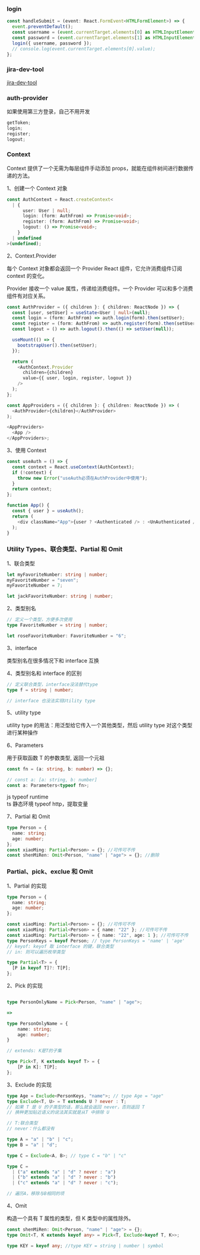 ### login

```ts
const handleSubmit = (event: React.FormEvent<HTMLFormElement>) => {
  event.preventDefault();
  const username = (event.currentTarget.elements[0] as HTMLInputElement).value;
  const password = (event.currentTarget.elements[1] as HTMLInputElement).value;
  login({ username, password });
  // console.log(event.currentTarget.elements[0].value);
};
```

### jira-dev-tool

[jira-dev-tool](https://github.com/sindu12jun/jira-dev-tool)

### auth-provider

如果使用第三方登录，自己不用开发

```ts
getToken;
login;
register;
logout;
```

### Context

Context 提供了一个无需为每层组件手动添加 props，就能在组件树间进行数据传递的方法。

1、创建一个 Context 对象

```ts
const AuthContext = React.createContext<
  | {
      user: User | null;
      login: (form: AuthFrom) => Promise<void>;
      register: (form: AuthFrom) => Promise<void>;
      logout: () => Promise<void>;
    }
  | undefined
>(undefined);
```

2、Context.Provider

每个 Context 对象都会返回一个 Provider React 组件，它允许消费组件订阅 context 的变化。

Provider 接收一个 value 属性，传递给消费组件。一个 Provider 可以和多个消费组件有对应关系。

```ts
const AuthProvider = ({ children }: { children: ReactNode }) => {
  const [user, setUser] = useState<User | null>(null);
  const login = (form: AuthFrom) => auth.login(form).then(setUser);
  const register = (form: AuthFrom) => auth.register(form).then(setUser);
  const logout = () => auth.logout().then(() => setUser(null));

  useMount(() => {
    bootstrapUser().then(setUser);
  });

  return (
    <AuthContext.Provider
      children={children}
      value={{ user, login, register, logout }}
    />
  );
};

const AppProviders = ({ children }: { children: ReactNode }) => (
  <AuthProvider>{children}</AuthProvider>
);

<AppProviders>
  <App />
</AppProviders>;
```

3、使用 Context

```ts
const useAuth = () => {
  const context = React.useContext(AuthContext);
  if (!context) {
    throw new Error("useAuth必须在AuthProvider中使用");
  }
  return context;
};

function App() {
  const { user } = useAuth();
  return (
    <div className="App">{user ? <Authenticated /> : <UnAuthenticated />}</div>
  );
}
```

### Utility Types、联合类型、Partial 和 Omit

1、联合类型

```ts
let myFavoriteNumber: string | number;
myFavoriteNumber = "seven";
myFavoriteNumber = 7;

let jackFavoriteNumber: string | number;
```

2、类型别名

```ts
// 定义一个类型，方便多次使用
type FavoriteNumber = string | number;

let roseFavoriteNumber: FavoriteNumber = "6";
```

3、interface

类型别名在很多情况下和 interface 互换

4、类型别名和 interface 的区别

```ts
// 定义联合类型，interface没法替代type
type f = string | number;

// interface 也没法实现Utility type
```

5、utility type

utility type 的用法：用泛型给它传入一个其他类型，然后 utility type 对这个类型进行某种操作

6、Parameters

用于获取函数 T 的参数类型, 返回一个元祖

```ts
const fn = (a: string, b: number) => {};

// const a: [a: string, b: number]
const a: Parameters<typeof fn>;
```

js typeof runtime  
ts 静态环境 typeof http，提取变量

7、Partial 和 Omit

```ts
type Person = {
  name: string;
  age: number;
};
const xiaoMing: Partial<Person> = {}; //可传可不传
const shenMiRen: Omit<Person, "name" | "age"> = {}; //删除
```

### Partial、pick、exclue 和 Omit

1、Partial 的实现

```ts
type Person = {
  name: string;
  age: number;
};

const xiaoMing: Partial<Person> = {}; //可传可不传
const xiaoMing: Partial<Person> = { name: "22" }; //可传可不传
const xiaoMing: Partial<Person> = { name: "22", age: 1 }; //可传可不传
type PersonKeys = keyof Person; // type PersonKeys = 'name' | 'age'
// keyof: keyof 取 interface 的键，联合类型
// in: 则可以遍历枚举类型

type Partial<T> = {
  [P in keyof T]?: T[P];
};
```

2、Pick 的实现

```ts

type PersonOnlyName = Pick<Person, "name" | "age">;

=>

type PersonOnlyName = {
    name: string;
    age: number;
}

// extends: K是T的子集

type Pick<T, K extends keyof T> = {
    [P in K]: T[P];
};

```

3、Exclude 的实现

```ts
type Age = Exclude<PersonKeys, "name">; // type Age = "age"
type Exclude<T, U> = T extends U ? never : T;
// 如果 T 是 U 的子类型的话，那么就会返回 never，否则返回 T
// 换种更加贴近语义的说法其实就是从T 中排除 U

// T:联合类型
// never：什么都没有
```

```ts
type A = "a" | "b" | "c";
type B = "a" | "d";

type C = Exclude<A, B>; // type C = "b" | "c"

type C =
  | ("a" extends "a" | "d" ? never : "a")
  | ("b" extends "a" | "d" ? never : "b")
  | ("c" extends "a" | "d" ? never : "c");

// 遍历A，移除与B相同的项
```

4、Omit

构造一个具有 T 属性的类型，但 K 类型中的属性除外。

```ts
const shenMiRen: Omit<Person, "name" | "age"> = {};
type Omit<T, K extends keyof any> = Pick<T, Exclude<keyof T, K>>;

type KEY = keyof any; //type KEY = string | number | symbol
```
